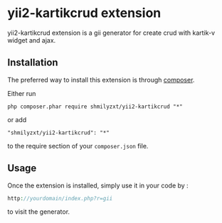 yii2-kartikcrud extension
==============
yii2-kartikcrud extension is a gii generator for create crud with kartik-v widget and ajax.

Installation
------------

The preferred way to install this extension is through [composer](http://getcomposer.org/download/).

Either run

```
php composer.phar require shmilyzxt/yii2-kartikcrud "*"
```

or add

```
"shmilyzxt/yii2-kartikcrud": "*"
```

to the require section of your `composer.json` file.



Usage
-----

Once the extension is installed, simply use it in your code by  :

```php
http://yourdomain/index.php?r=gii 
```
to visit the generator.
